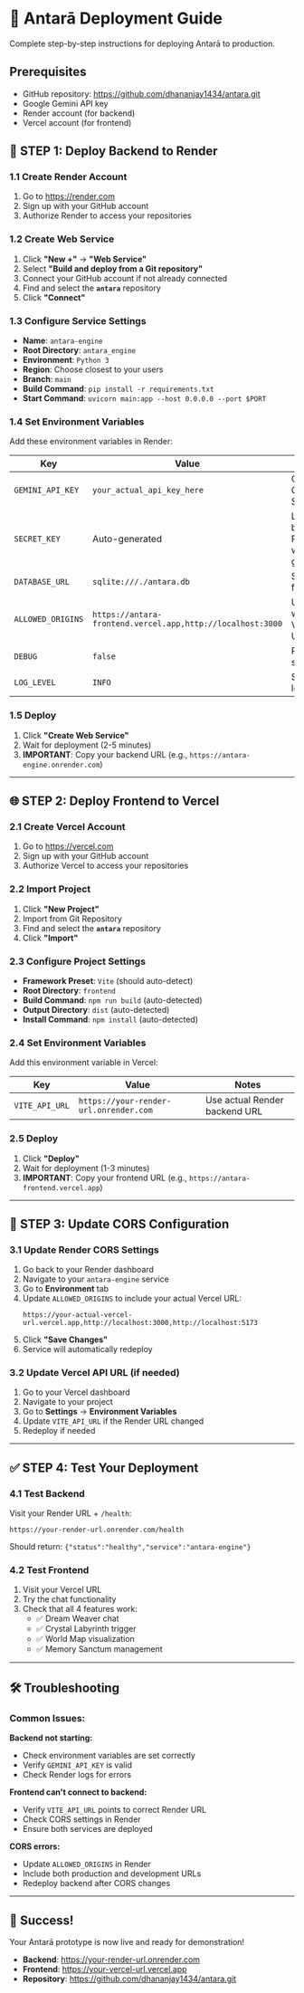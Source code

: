 # 🚀 Antarā Deployment Guide

Complete step-by-step instructions for deploying Antarā to production.

## Prerequisites

- GitHub repository: https://github.com/dhananjay1434/antara.git
- Google Gemini API key
- Render account (for backend)
- Vercel account (for frontend)

## 🔧 STEP 1: Deploy Backend to Render

### 1.1 Create Render Account
1. Go to https://render.com
2. Sign up with your GitHub account
3. Authorize Render to access your repositories

### 1.2 Create Web Service
1. Click **"New +"** → **"Web Service"**
2. Select **"Build and deploy from a Git repository"**
3. Connect your GitHub account if not already connected
4. Find and select the **`antara`** repository
5. Click **"Connect"**

### 1.3 Configure Service Settings
- **Name**: `antara-engine`
- **Root Directory**: `antara_engine`
- **Environment**: `Python 3`
- **Region**: Choose closest to your users
- **Branch**: `main`
- **Build Command**: `pip install -r requirements.txt`
- **Start Command**: `uvicorn main:app --host 0.0.0.0 --port $PORT`

### 1.4 Set Environment Variables
Add these environment variables in Render:

| Key | Value | Notes |
|-----|-------|-------|
| `GEMINI_API_KEY` | `your_actual_api_key_here` | Get from Google AI Studio |
| `SECRET_KEY` | Auto-generated | Leave blank, Render will generate |
| `DATABASE_URL` | `sqlite:///./antara.db` | SQLite for free tier |
| `ALLOWED_ORIGINS` | `https://antara-frontend.vercel.app,http://localhost:3000` | Update with actual Vercel URL |
| `DEBUG` | `false` | Production setting |
| `LOG_LEVEL` | `INFO` | Standard logging |

### 1.5 Deploy
1. Click **"Create Web Service"**
2. Wait for deployment (2-5 minutes)
3. **IMPORTANT**: Copy your backend URL (e.g., `https://antara-engine.onrender.com`)

---

## 🌐 STEP 2: Deploy Frontend to Vercel

### 2.1 Create Vercel Account
1. Go to https://vercel.com
2. Sign up with your GitHub account
3. Authorize Vercel to access your repositories

### 2.2 Import Project
1. Click **"New Project"**
2. Import from Git Repository
3. Find and select the **`antara`** repository
4. Click **"Import"**

### 2.3 Configure Project Settings
- **Framework Preset**: `Vite` (should auto-detect)
- **Root Directory**: `frontend`
- **Build Command**: `npm run build` (auto-detected)
- **Output Directory**: `dist` (auto-detected)
- **Install Command**: `npm install` (auto-detected)

### 2.4 Set Environment Variables
Add this environment variable in Vercel:

| Key | Value | Notes |
|-----|-------|-------|
| `VITE_API_URL` | `https://your-render-url.onrender.com` | Use actual Render backend URL |

### 2.5 Deploy
1. Click **"Deploy"**
2. Wait for deployment (1-3 minutes)
3. **IMPORTANT**: Copy your frontend URL (e.g., `https://antara-frontend.vercel.app`)

---

## 🔄 STEP 3: Update CORS Configuration

### 3.1 Update Render CORS Settings
1. Go back to your Render dashboard
2. Navigate to your `antara-engine` service
3. Go to **Environment** tab
4. Update `ALLOWED_ORIGINS` to include your actual Vercel URL:
   ```
   https://your-actual-vercel-url.vercel.app,http://localhost:3000,http://localhost:5173
   ```
5. Click **"Save Changes"**
6. Service will automatically redeploy

### 3.2 Update Vercel API URL (if needed)
1. Go to your Vercel dashboard
2. Navigate to your project
3. Go to **Settings** → **Environment Variables**
4. Update `VITE_API_URL` if the Render URL changed
5. Redeploy if needed

---

## ✅ STEP 4: Test Your Deployment

### 4.1 Test Backend
Visit your Render URL + `/health`:
```
https://your-render-url.onrender.com/health
```
Should return: `{"status":"healthy","service":"antara-engine"}`

### 4.2 Test Frontend
1. Visit your Vercel URL
2. Try the chat functionality
3. Check that all 4 features work:
   - ✅ Dream Weaver chat
   - ✅ Crystal Labyrinth trigger
   - ✅ World Map visualization
   - ✅ Memory Sanctum management

---

## 🛠️ Troubleshooting

### Common Issues:

**Backend not starting:**
- Check environment variables are set correctly
- Verify `GEMINI_API_KEY` is valid
- Check Render logs for errors

**Frontend can't connect to backend:**
- Verify `VITE_API_URL` points to correct Render URL
- Check CORS settings in Render
- Ensure both services are deployed

**CORS errors:**
- Update `ALLOWED_ORIGINS` in Render
- Include both production and development URLs
- Redeploy backend after CORS changes

---

## 🎉 Success!

Your Antarā prototype is now live and ready for demonstration!

- **Backend**: https://your-render-url.onrender.com
- **Frontend**: https://your-vercel-url.vercel.app
- **Repository**: https://github.com/dhananjay1434/antara.git
